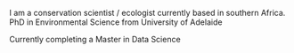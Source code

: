 I am a conservation scientist / ecologist currently based in southern Africa. PhD in Environmental Science from University of Adelaide

Currently completing a Master in Data Science 

